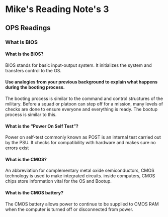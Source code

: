 # Mike's Reading Note's 3

## OPS Readings

### What Is BIOS


#### What is the BIOS?
BIOS stands for basic input-output system. It initializes the system and transfers control to the OS.


#### Use analogies from your previous background to explain what happens during the booting process. 
The booting process is similar to the command and control structures of the military. Before a squad or platoon can step off for a mission, many levels of checks are done to ensure everyone and everything is ready. The bootup process is similar to this.


#### What is the “Power On Self Test”?
Power on self-test commonly known as POST is an internal test carried out by the PSU. It checks for compatibility with hardware and makes sure no errors exist


#### What is the CMOS?
An abbreviation for complementary metal oxide semiconductors, CMOS technology is used to make integrated circuits. inside computers, CMOS chips store information vital for the OS and Bootup.


#### What is the CMOS battery?
The CMOS battery allows power to continue to be supplied to CMOS RAM when the computer is turned off or disconnected from power. 
